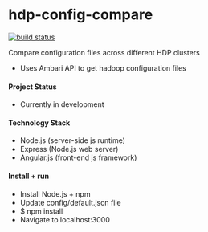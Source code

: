 # hdp-config-compare
[![build status](https://travis-ci.org/schulzetenberg/HDP-Config-Compare.svg)](http://travis-ci.org/schulzetenberg/HDP-Config-Compare)

Compare configuration files across different HDP clusters
* Uses Ambari API to get hadoop configuration files

#### Project Status
* Currently in development

#### Technology Stack
* Node.js (server-side js runtime)
* Express (Node.js web server)
* Angular.js (front-end js framework)

#### Install + run
* Install Node.js + npm
* Update config/default.json file
* $ npm install
* Navigate to localhost:3000
